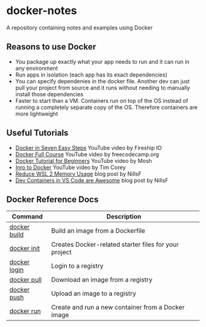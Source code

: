 # docker-notes

A repository containing notes and examples using Docker

## Reasons to use Docker

- You package up exactly what your app needs to run and it can run in any environment
- Run apps in isolation (each app has its exact dependencies)
- You can specify dependenies in the docker file.  Another dev can just pull your project from source and it runs without needing to manually install those dependencies
- Faster to start than a VM.  Containers run on top of the OS instead of running a completely separate copy of the OS.  Therefore containers are more lightweight

## Useful Tutorials

- [Docker in Seven Easy Steps](https://www.youtube.com/watch?v=gAkwW2tuIqE) YouTube video by Fireship IO
- [Docker Full Course](https://www.youtube.com/watch?v=fqMOX6JJhGo) YouTube video by freecodecamp.org
- [Docker Tutorial for Beginners](https://www.youtube.com/watch?v=pTFZFxd4hOI&t=1656s) YouTube video by Mosh
- [Inro to Docker](https://www.youtube.com/watch?v=WcQ3-M4-jik) YouTube video by Tim Corey
- [Reduce WSL 2 Memory Usage](https://blog.nillsf.com/index.php/2021/05/09/reduce-windows-subsystem-for-linux-2-memory-usage/) blog post by NillsF
- [Dev Containers in VS Code are Awesome](https://blog.nillsf.com/index.php/2021/05/19/development-containers-in-visual-studio-code-are-awesome/) blog post by NillsF

## Docker Reference Docs

| **Command**                                                               | **Description**                                       |
|---------------------------------------------------------------------------|-------------------------------------------------------|
| [docker build](https://docs.docker.com/reference/cli/docker/image/build/) | Build an image from a Dockerfile                      |
| [docker init](https://docs.docker.com/reference/cli/docker/init/)         | Creates Docker-related starter files for your project |
| [docker login](https://docs.docker.com/reference/cli/docker/login/)       | Login to a registry                                   |
| [docker pull](https://docs.docker.com/reference/cli/docker/image/pull/)   | Download an image from a registry                     |
| [docker push](https://docs.docker.com/reference/cli/docker/image/push/)   | Upload an image to a registry                         |
| [docker run](https://docs.docker.com/reference/cli/docker/container/run/) | Create and run a new container from a Docker image    |
